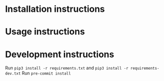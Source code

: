 # Installation instructions

# Usage instructions

# Development instructions
Run `pip3 install -r requirements.txt` and `pip3 install -r requirements-dev.txt`
Run `pre-commit install`
